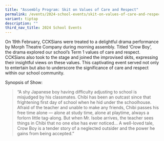 ```yaml
---
title: "Assembly Program: Skit on Values of Care and Respect"
permalink: /events/2024-school-events/skit-on-values-of-care-and-respect/
variant: tiptap
description: ""
third_nav_title: 2024 School Events
---
```

<p>On 19th February, CCKSians were treated to a delightful drama performance
by Morph Theatre Company during morning assembly. Titled ‘Crow Boy’, the
drama explored our school’s Term 1 values of care and respect. CCKSians
also took to the stage and joined the improvised skits, expressing their
insightful views on these values. This captivating event served not only
to entertain but also to underscore the significance of care and respect
within our school community.</p>
<p>Synopsis of Show:</p>
<blockquote>
<p>“A shy Japanese boy having difficulty adjusting to school is misjudged
by his classmates. Chibi has been an outcast since that frightening first
day of school when he hid under the schoolhouse. Afraid of the teacher
and unable to make any friends, Chibi passes his free time alone — alone
at study time, alone at playtime, always a forlorn little tag-along. But
when Mr. Isobe arrives, the teacher sees things in Chibi that no one else
has ever noticed... A well-loved tale, Crow Boy is a tender story of a
neglected outsider and the power he gains from being accepted.”</p>
</blockquote>
<p></p>